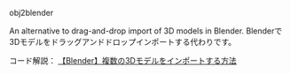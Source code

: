 obj2blender

An alternative to drag-and-drop import of 3D models in Blender.
Blenderで3Dモデルをドラッグアンドドロップインポートする代わりです。

コード解説： [【Blender】複数の3Dモデルをインポートする方法](https://koshishirai.hatenablog.com/entry/blender-import)
